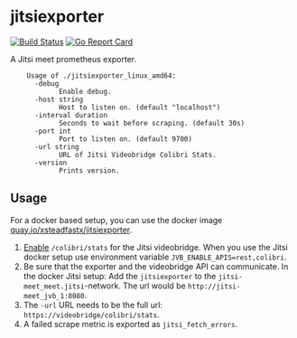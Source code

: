 # jitsiexporter

[![Build Status](https://ci.xsfx.dev/api/badges/prometheus/jitsiexporter/status.svg)](https://ci.xsfx.dev/prometheus/jitsiexporter)
[![Go Report Card](https://goreportcard.com/badge/git.xsfx.dev/prometheus/jitsiexporter)](https://goreportcard.com/report/git.xsfx.dev/prometheus/jitsiexporter)

A Jitsi meet prometheus exporter.

        Usage of ./jitsiexporter_linux_amd64:
          -debug
                Enable debug.
          -host string
                Host to listen on. (default "localhost")
          -interval duration
                Seconds to wait before scraping. (default 30s)
          -port int
                Port to listen on. (default 9700)
          -url string
                URL of Jitsi Videobridge Colibri Stats.
          -version
                Prints version.

## Usage

For a docker based setup, you can use the docker image [quay.io/xsteadfastx/jitsiexporter](https://quay.io/repository/xsteadfastx/jitsiexporter).

1. [Enable](https://github.com/jitsi/jitsi-videobridge/blob/master/doc/statistics.md) `/colibri/stats` for the Jitsi videobridge. When you use the Jitsi docker setup use environment variable `JVB_ENABLE_APIS=rest,colibri`.
2. Be sure that the exporter and the videobridge API can communicate. In the docker Jitsi setup: Add the `jitsiexporter` to the `jitsi-meet_meet.jitsi`-network. The url would be `http://jitsi-meet_jvb_1:8080`.
3. The `-url` URL needs to be the full url: `https://videobridge/colibri/stats`.
4. A failed scrape metric is exported as `jitsi_fetch_errors`.
